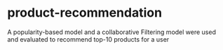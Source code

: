 # product-recommendation
A popularity-based model and a collaborative Filtering model were used and evaluated to recommend top-10 products for a user
